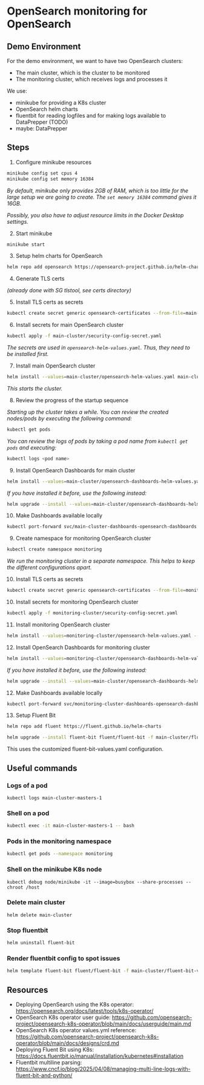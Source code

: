 # OpenSearch monitoring for OpenSearch

## Demo Environment

For the demo environment, we want to have two OpenSearch clusters:

- The main cluster, which is the cluster to be monitored
- The monitoring cluster, which receives logs and processes it

We use:

- minikube for providing a K8s cluster
- OpenSearch helm charts
- fluentbit for reading logfiles and for making logs available to DataPrepper (TODO)
- maybe: DataPrepper


## Steps

1. Configure minikube resources

```bash
minikube config set cpus 4
minikube config set memory 16384
```

*By default, minikube only provides 2GB of RAM, which is too little for the large
setup we are going to create. The `set memory 16384` command gives it 16GB.*

*Possibly, you also have to adjust resource limits in the Docker Desktop settings.*

2. Start minikube

```bash
minikube start
```

3. Setup helm charts for OpenSearch

```bash
helm repo add opensearch https://opensearch-project.github.io/helm-charts/
```

4. Generate TLS certs

*(already done with SG tlstool, see certs directory)*

5. Install TLS certs as secrets

```bash
kubectl create secret generic opensearch-certificates --from-file=main-cluster/certs/ 
```

6. Install secrets for main OpenSearch cluster

```bash
kubectl apply -f main-cluster/security-config-secret.yaml
```

*The secrets are used in `opensearch-helm-values.yaml`. Thus, they need to be installed first.*

7. Install main OpenSearch cluster

```bash
helm install --values=main-cluster/opensearch-helm-values.yaml main-cluster opensearch/opensearch
```

*This starts the cluster.*

8. Review the progress of the startup sequence

*Starting up the cluster takes a while. You can review the created nodes/pods by executing the following command:*

```bash
kubectl get pods
```

*You can review the logs of pods by taking a pod name from `kubectl get pods` and executing:*

```bash
kubectl logs <pod name>
```
9. Install OpenSearch Dashboards for main cluster

```bash
helm install --values=main-cluster/opensearch-dashboards-helm-values.yaml main-cluster-dashboards opensearch/opensearch-dashboards
```

*If you have installed it before, use the following instead:*

```bash
helm upgrade --install --values=main-cluster/opensearch-dashboards-helm-values.yaml main-cluster-dashboards opensearch/opensearch-dashboards
```

10. Make Dashboards available locally

```bash
kubectl port-forward svc/main-cluster-dashboards-opensearch-dashboards 5601 
```

9. Create namespace for monitoring OpenSearch cluster

```bash
kubectl create namespace monitoring
```

*We run the monitoring cluster in a separate namespace. This helps to keep
the different configurations apart.*

10. Install TLS certs as secrets

```bash
kubectl create secret generic opensearch-certificates --from-file=monitoring-cluster/certs/ --namespace=monitoring 
```

10. Install secrets for monitoring OpenSearch cluster

```bash
kubectl apply -f monitoring-cluster/security-config-secret.yaml
```
11. Install monitoring OpenSearch cluster

```bash
helm install --values=monitoring-cluster/opensearch-helm-values.yaml --namespace=monitoring monitoring-cluster opensearch/opensearch
```

12. Install OpenSearch Dashboards for monitoring cluster

```bash
helm install --values=monitoring-cluster/opensearch-dashboards-helm-values.yaml --namespace=monitoring monitoring-cluster-dashboards opensearch/opensearch-dashboards 
```

*If you have installed it before, use the following instead:*

```bash
helm upgrade --install --values=main-cluster/opensearch-dashboards-helm-values.yaml main-cluster-dashboards opensearch/opensearch-dashboards
```

12. Make Dashboards available locally
```bash
kubectl port-forward svc/monitoring-cluster-dashboards-opensearch-dashboards 5602:5601  --namespace=monitoring
```

13. Setup Fluent Bit

```bash
helm repo add fluent https://fluent.github.io/helm-charts
```

```bash
helm upgrade --install fluent-bit fluent/fluent-bit -f main-cluster/fluent-bit-values.yaml
```

This uses the customized fluent-bit-values.yaml configuration.


## Useful commands

### Logs of a pod

```
kubectl logs main-cluster-masters-1
```

### Shell on a pod

```bash
kubectl exec -it main-cluster-masters-1 -- bash
```

### Pods in the monitoring namespace

```bash
kubectl get pods --namespace monitoring
```

### Shell on the minikube K8s node

```
kubectl debug node/minikube -it --image=busybox --share-processes -- chroot /host
```

### Delete main cluster

```
helm delete main-cluster
```

### Stop fluentbit

```bash
helm uninstall fluent-bit
```

### Render fluentbit config to spot issues

```bash
helm template fluent-bit fluent/fluent-bit -f main-cluster/fluent-bit-values.yaml
```

## Resources

- Deploying OpenSearch using the K8s operator: https://opensearch.org/docs/latest/tools/k8s-operator/
- OpenSearch K8s operator user guide: https://github.com/opensearch-project/opensearch-k8s-operator/blob/main/docs/userguide/main.md
- OpenSearch K8s operator values.yml reference: https://github.com/opensearch-project/opensearch-k8s-operator/blob/main/docs/designs/crd.md
- Deploying Fluent Bit using K8s: https://docs.fluentbit.io/manual/installation/kubernetes#installation
- Fluentbit multiline parsing: https://www.cncf.io/blog/2025/04/08/managing-multi-line-logs-with-fluent-bit-and-python/
